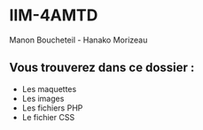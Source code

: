 # IIM-4AMTD
Manon Boucheteil - Hanako Morizeau


<h2>Vous trouverez dans ce dossier : </h2>

<ul>
<li>Les maquettes</li>
<li>Les images</li>
<li>Les fichiers PHP</li>
<li>Le fichier CSS</li>
</ul>
